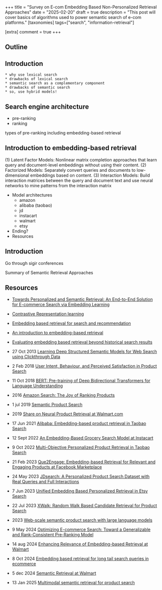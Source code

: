 +++
title = "Survey on E-com Embedding Based Non-Personalized Retrieval Approaches"
date = "2025-02-20"
draft = true
description = "This post will cover basics of algorithms used to power semantic search of e-com platforms."
[taxonomies]
tags=["search", "information-retrieval"]

[extra]
comment = true
+++

## Outline

## Introduction
    * why use lexical search
    * drawbacks of lexical search
    * semantic search as a complementary component
    * drawbacks of semantic search
    * so, use hybrid models!
## Search engine architecture

* pre-ranking
* ranking

types of pre-ranking including embedding-based retrieval

## Introduction to embedding-based retrieval

(1) Latent Factor Models: Nonlinear matrix completion approaches that learn query and document-level embeddings
without using their content.
(2) Factorized Models: Separately convert queries and documents to low-dimensional embeddings based on content.
(3) Interaction Models: Build interaction matrices between
the query and document text and use neural networks to
mine patterns from the interaction matrix


* Model architectures
    * amazon
    * alibaba (taobao)
    * jd
    * instacart
    * walmart
    * etsy
* Ending?
* Resources


## Introduction

Go through sigir conferences

Summary of Semantic Retrieval Approaches



## Resources

* [Towards Personalized and Semantic Retrieval: An End-to-End Solution for E-commerce Search via Embedding Learning](https://arxiv.org/pdf/2006.02282)

* [Contrastive Representation learning](https://lilianweng.github.io/posts/2021-05-31-contrastive/)

* [Embedding based retrieval for search and recommendation](https://medium.com/better-ml/embedding-learning-for-retrieval-29af1c9a1e65)

* [An introduction to embedding-based retrieval](https://www.yuan-meng.com/posts/ebr/)

* [Evaluating embedding based retrieval beyond historical search results](https://haystackconf.com/eu2023/talk-13/)

* 27 Oct 2013 [Learning Deep Structured Semantic Models
 for Web Search using Clickthrough Data](https://posenhuang.github.io/papers/cikm2013_DSSM_fullversion.pdf)


* 2 Feb 2018 [User Intent, Behaviour, and Perceived Satisfaction in Product Search](https://dl.acm.org/doi/abs/10.1145/3159652.3159714)

* 11 Oct 2018 [BERT: Pre-training of Deep Bidirectional Transformers for Language Understanding](https://arxiv.org/abs/1810.04805)

* 2016 [Amazon Search: The Joy of Ranking Products](https://www.amazon.science/publications/amazon-search-the-joy-of-ranking-products)

* 1 jul 2019 [Semantic Product Search](https://arxiv.org/pdf/1907.00937)

* 2019 [Share on Neural Product Retrieval at Walmart.com](https://dl.acm.org/doi/abs/10.1145/3308560.3316603)

* 17 Jun 2021 [Alibaba: Embedding-based product retrieval in Taobao Search ](https://github.com/liyinxiao/Ranking_Papers/blob/master/Alibaba/Embedding-based%20Product%20Retrieval%20in%20Taobao%20Search.pdf)

* 12 Sept 2022 [An Embedding-Based Grocery Search Model at Instacart](https://sigir-ecom.github.io/ecom22Papers/paper_8392.pdf)

* 9 Oct 2022 [Multi-Objective Personalized Product Retrieval in Taobao Search](https://arxiv.org/abs/2210.04170)

* 21 Feb 2023 [Que2Engage: Embedding-based Retrieval for Relevant and Engaging Products at Facebook Marketplace](https://arxiv.org/abs/2302.11052)

* 24 May 2023 [JDsearch: A Personalized Product Search Dataset with Real Queries and Full Interactions](https://arxiv.org/abs/2305.14810)

* 7 Jun 2023 [Unified Embedding Based Personalized Retrieval in
Etsy Search](https://arxiv.org/pdf/2306.04833)

* 22 Jul 2023 [XWalk: Random Walk Based Candidate Retrieval for Product Search](https://arxiv.org/pdf/2307.12019)

* 2023 [Web-scale semantic product search with large language models](https://www.amazon.science/publications/web-scale-semantic-product-search-with-large-language-models)

* 9 May 2024 [Optimizing E-commerce Search: Toward a Generalizable and Rank-Consistent Pre-Ranking Model](https://arxiv.org/pdf/2405.05606)

* 14 aug 2024 [Enhancing Relevance of Embedding-based Retrieval at Walmart](https://arxiv.org/html/2408.04884v2)

* 8 Oct 2024 [Embedding based retrieval for long tail search queries in ecommerce](https://dl.acm.org/doi/abs/10.1145/3640457.3688039)

* 5 dec 2024 [Semantic Retrieval at Walmart](https://arxiv.org/pdf/2412.04637)

* 13 Jan 2025 [Multimodal semantic retrieval for product search](https://arxiv.org/abs/2501.07365)

